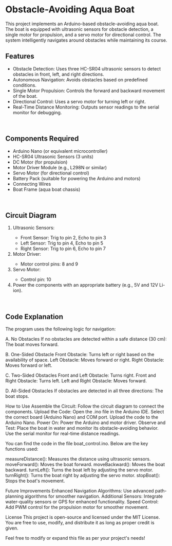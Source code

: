<h1>Obstacle-Avoiding Aqua Boat</h1>

This project implements an Arduino-based obstacle-avoiding aqua boat. The boat is equipped with ultrasonic sensors for obstacle detection, a single motor for propulsion, and a servo motor for directional control. The system intelligently navigates around obstacles while maintaining its course.
<br>

<h2>Features</h2>
<ul>
  <li>
    Obstacle Detection: Uses three HC-SR04 ultrasonic sensors to detect obstacles in front, left, and right directions.
  </li>
  <li>
    Autonomous Navigation: Avoids obstacles based on predefined conditions.
  </li>
  <li>
    Single Motor Propulsion: Controls the forward and backward movement of the boat.
  </li>
  <li>
    Directional Control: Uses a servo motor for turning left or right.
  </li>
  <li>
    Real-Time Distance Monitoring: Outputs sensor readings to the serial monitor for debugging.
  </li>
</ul>
<br>


<h2>Components Required</h2>
<ul>
  <li>
    Arduino Nano (or equivalent microcontroller)
  </li>
  <li>
    HC-SR04 Ultrasonic Sensors (3 units)
  </li>
  <li>
    DC Motor (for propulsion)
  </li>
  <li>
    Motor Driver Module (e.g., L298N or similar)
  </li>
  <li>
    Servo Motor (for directional control)
  </li>
  <li>
    Battery Pack (suitable for powering the Arduino and motors)
  </li>
  <li>
    Connecting Wires
  </li>
  <li>
    Boat Frame (aqua boat chassis)
  </li>
</ul>
<br>


<h2>Circuit Diagram</h2>
<ol>
  <li>
    Ultrasonic Sensors:
  </li>
  <ul>
    <li>
      Front Sensor: Trig to pin 2, Echo to pin 3
    </li>
    <li>
      Left Sensor: Trig to pin 4, Echo to pin 5
    </li>
    <li>
      Right Sensor: Trig to pin 6, Echo to pin 7
    </li>
  </ul>
  <li>Motor Driver:</li>
  <ul><li>Motor control pins: 8 and 9</li></ul>
  <li>Servo Motor:</li>
  <ul><li>Control pin: 10</li></ul>  
  <li>Power the components with an appropriate battery (e.g., 5V and 12V Li-ion).</li>
</ol>
<br>


<h2>Code Explanation</h2>
The program uses the following logic for navigation:

A. No Obstacles
If no obstacles are detected within a safe distance (30 cm):
The boat moves forward.

B. One-Sided Obstacle
Front Obstacle: Turns left or right based on the availability of space.
Left Obstacle: Moves forward or right.
Right Obstacle: Moves forward or left.

C. Two-Sided Obstacles
Front and Left Obstacle: Turns right.
Front and Right Obstacle: Turns left.
Left and Right Obstacle: Moves forward.

D. All-Sided Obstacles
If obstacles are detected in all three directions:
The boat stops.



How to Use
Assemble the Circuit:
Follow the circuit diagram to connect the components.
Upload the Code:
Open the .ino file in the Arduino IDE.
Select the correct board (Arduino Nano) and COM port.
Upload the code to the Arduino Nano.
Power On:
Power the Arduino and motor driver.
Observe and Test:
Place the boat in water and monitor its obstacle-avoiding behavior.
Use the serial monitor for real-time distance readings.


You can find the code in the file boat_control.ino. Below are the key functions used:

measureDistance(): Measures the distance using ultrasonic sensors.
moveForward(): Moves the boat forward.
moveBackward(): Moves the boat backward.
turnLeft(): Turns the boat left by adjusting the servo motor.
turnRight(): Turns the boat right by adjusting the servo motor.
stopBoat(): Stops the boat's movement.



Future Improvements
Enhanced Navigation Algorithms: Use advanced path-planning algorithms for smoother navigation.
Additional Sensors: Integrate water-quality sensors or GPS for enhanced functionality.
Speed Control: Add PWM control for the propulsion motor for smoother movement.


License
This project is open-source and licensed under the MIT License. You are free to use, modify, and distribute it as long as proper credit is given.

Feel free to modify or expand this file as per your project's needs!






